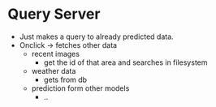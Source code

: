 # Query Server

* Just makes a query to already predicted data.
* Onclick -> fetches other data
  * recent images
    * get the id of that area and searches in filesystem
  * weather data
    * gets from db
  * prediction form other models
    * ..